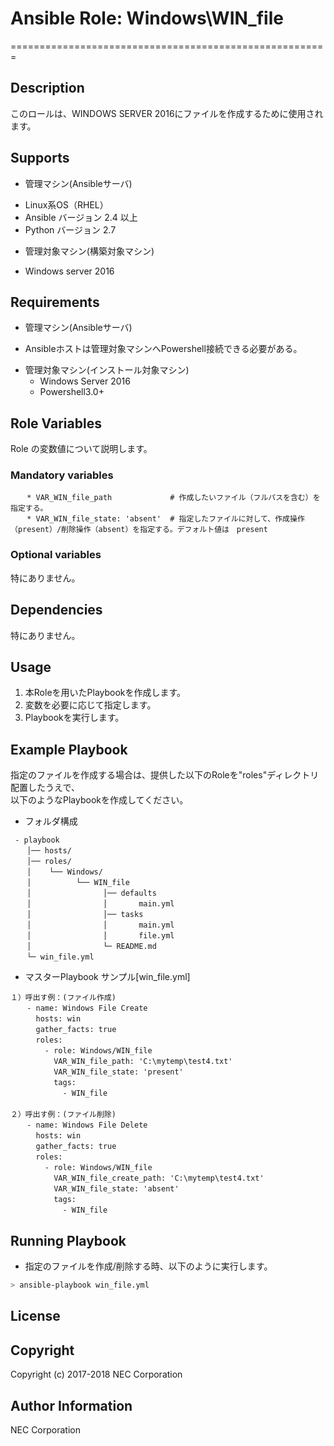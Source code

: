 # Ansible Role: Windows\WIN\_file
=======================================================

## Description
このロールは、WINDOWS SERVER 2016にファイルを作成するために使用されます。

## Supports
- 管理マシン(Ansibleサーバ)
 * Linux系OS（RHEL）
 * Ansible バージョン 2.4 以上
 * Python バージョン 2.7
- 管理対象マシン(構築対象マシン)
 * Windows server 2016

## Requirements
- 管理マシン(Ansibleサーバ)
 * Ansibleホストは管理対象マシンへPowershell接続できる必要がある。
- 管理対象マシン(インストール対象マシン)
  * Windows Server 2016
  * Powershell3.0+

## Role Variables
Role の変数値について説明します。

### Mandatory variables
~~~
　  * VAR_WIN_file_path             # 作成したいファイル（フルパスを含む）を指定する。
　  * VAR_WIN_file_state: 'absent'  # 指定したファイルに対して、作成操作（present）/削除操作（absent）を指定する。デフォルト値は　present  
~~~

### Optional variables
特にありません。

## Dependencies
特にありません。

## Usage

1. 本Roleを用いたPlaybookを作成します。
2. 変数を必要に応じて指定します。
3. Playbookを実行します。

## Example Playbook

指定のファイルを作成する場合は、提供した以下のRoleを"roles"ディレクトリ配置したうえで、  
以下のようなPlaybookを作成してください。  

- フォルダ構成
~~~
 - playbook
　  │── hosts/
　  │── roles/
　  │    └── Windows/
　  │          └── WIN_file
　  │                │── defaults
　  │                │       main.yml
　  │                │── tasks
　  │                │       main.yml
　  │                │       file.yml
　  │                └─ README.md
　  └─ win_file.yml
~~~

- マスターPlaybook サンプル[win\_file.yml]
~~~
１）呼出す例：(ファイル作成)
　  - name: Windows File Create
　    hosts: win
　    gather_facts: true
　    roles:
　      - role: Windows/WIN_file
　        VAR_WIN_file_path: 'C:\mytemp\test4.txt'
　        VAR_WIN_file_state: 'present'
　        tags:
　          - WIN_file
　
２）呼出す例：(ファイル削除)
　  - name: Windows File Delete
　    hosts: win
　    gather_facts: true
　    roles:
　      - role: Windows/WIN_file
　        VAR_WIN_file_create_path: 'C:\mytemp\test4.txt'
　        VAR_WIN_file_state: 'absent'
　        tags:
　          - WIN_file
~~~

## Running Playbook

- 指定のファイルを作成/削除する時、以下のように実行します。

~~~sh
> ansible-playbook win_file.yml
~~~

## License

## Copyright

Copyright (c) 2017-2018 NEC Corporation

## Author Information

NEC Corporation
